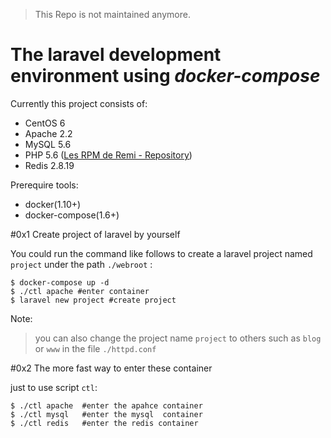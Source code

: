 > This Repo is not maintained anymore.



# The laravel development environment using  *docker-compose*
Currently this project consists of:

- CentOS 6
- Apache 2.2
- MySQL 5.6
- PHP 5.6 ([Les RPM de Remi - Repository](http://rpms.famillecollet.com/))
- Redis 2.8.19

Prerequire tools:

- docker(1.10+)
- docker-compose(1.6+)


#0x1 Create project of laravel by yourself

You could run the command like follows to create a laravel project named `project` under the path `./webroot` :
    
    $ docker-compose up -d
    $ ./ctl apache #enter container
    $ laravel new project #create project

Note: 
> you can also change the project name `project` to others such as `blog` or `www` in the file `./httpd.conf`

#0x2 The more fast way to enter these container

just to use script `ctl`:

    $ ./ctl apache  #enter the apahce container
    $ ./ctl mysql   #enter the mysql  container
    $ ./ctl redis   #enter the redis container

